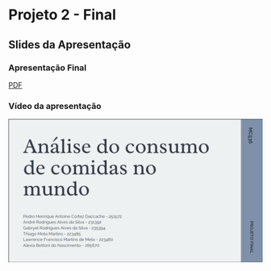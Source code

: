 # Projeto 2 - Final
## Slides da Apresentação
### Apresentação Final
[PDF](./slides/apresentacao_final.pdf)
### Vídeo da apresentação
[![Apresentação Projeto Final GPALT](./assets/video_cover.png)](./assets/video_apresentacao.mp4 "Apresentação Projeto Final GPALT")
